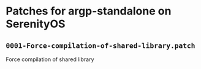 # Patches for argp-standalone on SerenityOS

## `0001-Force-compilation-of-shared-library.patch`

Force compilation of shared library



